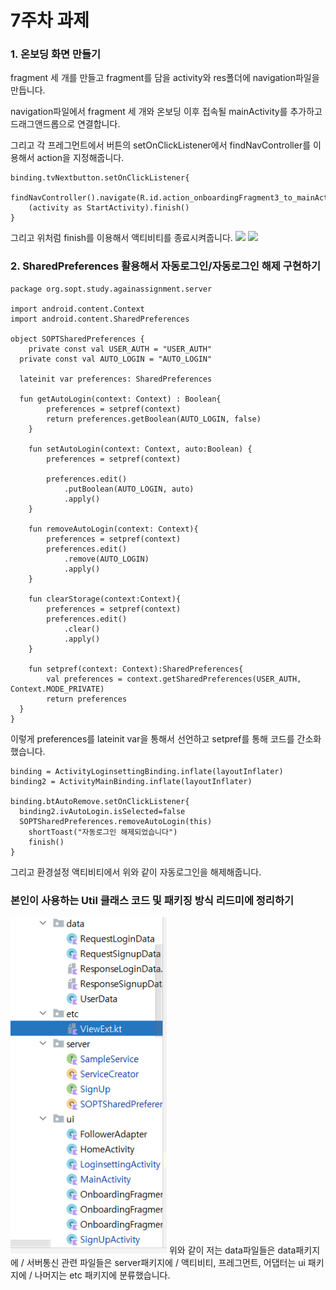 # 7주차 과제

### 1. 온보딩 화면 만들기
fragment 세 개를 만들고 fragment를 담을 activity와 res폴더에 navigation파일을 만듭니다.

navigation파일에서 fragment 세 개와 온보딩 이후 접속될 mainActivity를 추가하고 드래그앤드롭으로 연결합니다.

그리고 각 프레그먼트에서 버튼의 setOnClickListener에서 findNavController를 이용해서 action을 지정해줍니다.
```
binding.tvNextbutton.setOnClickListener{  
  findNavController().navigate(R.id.action_onboardingFragment3_to_mainActivity)  
    (activity as StartActivity).finish()  
}
```
그리고 위처럼 finish를 이용해서 액티비티를 종료시켜줍니다.
<img src="7주차과제1.gif" width="250">
<img src="7주차과제2.gif" width="250">

### 2. SharedPreferences 활용해서 자동로그인/자동로그인 해제 구현하기

```
package org.sopt.study.againassignment.server  
  
import android.content.Context  
import android.content.SharedPreferences  
  
object SOPTSharedPreferences {  
    private const val USER_AUTH = "USER_AUTH"  
  private const val AUTO_LOGIN = "AUTO_LOGIN"  
  
  lateinit var preferences: SharedPreferences  
  
  fun getAutoLogin(context: Context) : Boolean{  
        preferences = setpref(context)  
        return preferences.getBoolean(AUTO_LOGIN, false)  
    }  
  
    fun setAutoLogin(context: Context, auto:Boolean) {  
        preferences = setpref(context)  
  
        preferences.edit()  
            .putBoolean(AUTO_LOGIN, auto)  
            .apply()  
    }  
  
    fun removeAutoLogin(context: Context){  
        preferences = setpref(context)  
        preferences.edit()  
            .remove(AUTO_LOGIN)  
            .apply()  
    }  
  
    fun clearStorage(context:Context){  
        preferences = setpref(context)  
        preferences.edit()  
            .clear()  
            .apply()  
    }  
  
    fun setpref(context: Context):SharedPreferences{  
        val preferences = context.getSharedPreferences(USER_AUTH, Context.MODE_PRIVATE)  
        return preferences  
  }  
}
```

이렇게 preferences를 lateinit var을 통해서 선언하고 setpref를 통해 코드를 간소화했습니다.
```
binding = ActivityLoginsettingBinding.inflate(layoutInflater)  
binding2 = ActivityMainBinding.inflate(layoutInflater)  
  
binding.btAutoRemove.setOnClickListener{  
  binding2.ivAutoLogin.isSelected=false  
  SOPTSharedPreferences.removeAutoLogin(this)  
    shortToast("자동로그인 해제되었습니다")  
    finish()  
}
```
그리고 환경설정 액티비티에서 위와 같이 자동로그인을 해제해줍니다.

### 본인이 사용하는 Util 클래스 코드 및 패키징 방식 리드미에 정리하기

<img src="7주차1.PNG" width="250">
위와 같이 저는 data파일들은 data패키지에 / 서버통신 관련 파일들은 server패키지에 / 액티비티, 프레그먼트, 어댑터는 ui 패키지에 / 나머지는 etc 패키지에 분류했습니다.